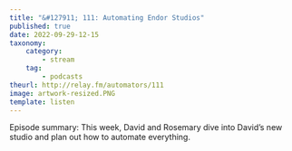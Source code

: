 ```yaml
---
title: "&#127911; 111: Automating Endor Studios"
published: true
date: 2022-09-29-12-15
taxonomy:
    category:
        - stream
    tag:
        - podcasts
theurl: http://relay.fm/automators/111
image: artwork-resized.PNG
template: listen
---
```


Episode summary: This week, David and Rosemary dive into David&rsquo;s new studio and plan out how to automate everything.
